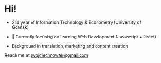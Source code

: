 
# Hi!

- 2nd year of Information Technology & Econometry (University of Gdańsk)

- 🌱 Currently focusing on learning Web Development (Javascript + React)

- Background in translation, marketing and content creation

Reach me at rwojciechnowak@gmail.com

<!--
**RWNowak/RWNowak** is a ✨ _special_ ✨ repository because its `README.md` (this file) appears on your GitHub profile.



- 🔭 I’m currently working on ...
- 🌱 I’m currently learning ...
- 👯 I’m looking to collaborate on ...
- 🤔 I’m looking for help with ...
- 💬 Ask me about ...
- 📫 How to reach me: ...
- 😄 Pronouns: ...
- ⚡ Fun fact: ...
-->
